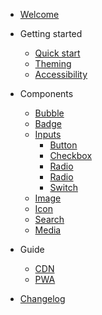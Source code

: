 - [Welcome](welcome.md)

- Getting started

  - [Quick start](getting-started/quickstart.md)
  - [Theming](getting-started/theming.md)
  - [Accessibility](getting-started/accessibility.md)

- Components

  - [Bubble](components/bubble.md)
  - [Badge](components/badges.md)
  - [Inputs](components/inputs.md)
    - [Button](components/buttons.md)
    - [Checkbox](components/inputs.md?id=checkbox)
    - [Radio](components/inputs.md?id=radio)
    - [Radio](components/inputs.md?id=range)
    - [Switch](components/inputs.md?id=switch)
  - [Image](components/image.md)
  - [Icon](components/todo.md)
  - [Search](components/todo.md)
  - [Media](components/media.md)

- Guide

  - [CDN](guide/cdn.md)
  - [PWA](guide/pwa.md)

- [Changelog](changelog.md)
